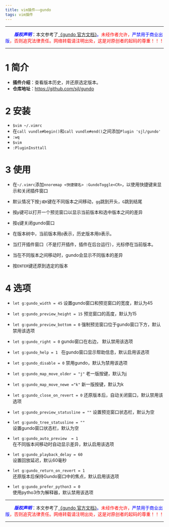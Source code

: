 ```yaml
---
title: vim插件——gundo
tags: vim插件
---
```


------

&emsp;&emsp;<font color=blue>**_版权声明_**</font>：本文参考了<font color=blue>[《gundo 官方文档》](https://github.com/sjl/gundo "点击跳转")。</font><font color=red>未经作者允许，<font color=blue>严禁用于商业出版</font>，否则追究法律责任。网络转载请注明出处，这是对原创者的起码的尊重！！！</font>

------

<style>table{word-break:initial;}</style>



# 1 简介

* **插件介绍**：查看版本历史，并还原选定版本。
* **仓库地址**：<https://github.com/sjl/gundo>

# 2 安装
* `$vim ~/.vimrc`
* 在`call vundle#begin()`和`call vundle#end()`之间添加`Plugin 'sjl/gundo'`
* `:wq`
* `$vim`
* `:PluginInsttall`

# 3 使用                                        
* 在`~/.vimrc`添加`nnoremap <快捷键名> :GundoToggle<CR>`，以使用快捷键来显示和关闭插件窗口
* 默认情况下按`j或K`键在不同版本之间移动，`gg`跳到开头，`G`跳到结尾
* 按`p`键可以打开一个预览窗口以显示当前版本和选中版本之间的差异
* 按`q`键关闭gundo窗口


* 在版本树中，当前版本用`@`表示，历史版本用`O`表示。
* 当打开插件窗口（不是打开插件，插件在后台运行），光标停在当前版本。
* 当在不同版本之间移动时，gundo会显示不同版本的差异
* 按`ENTER`键还原到选定的版本


# 4 选项
* `let g:gundo_width = 45`
 设置gundo窗口和预览窗口的宽度，默认为45
 
* `let g:gundo_preview_height = 15`
 预览窗口的高度，默认为15
 
* `let g:gundo_preview_bottom = 0`
 强制预览窗口位于gundo窗口下方，默认禁用该选项
 
* `let g:gundo_right = 0`
 gundo窗口在右边，  默认禁用该选项

* `let g:gundo_help = 1 `
 在gundo窗口显示帮助信息，默认启用该选项
 
* `let g:gundo_disable = 0`
 禁用gundo，默认为禁用该选项            
 
* `let g:gundo_map_move_older = "j"`
 老一版按键，默认为j
 
* `let g:gundo_map_move_newe ="k"`
 新一版按键，默认为k
 
* `let g:gundo_close_on_revert = 0`
 还原版本后，自动关闭窗口，默认禁用该选项    
 
* `let g:gundo_preview_statusline = ""`
 设置预览窗口状态栏，默认为空
 
* `let g:gundo_tree_statusline = ""`                            
 设置gundo窗口状态栏，默认为空
 
* `let g:gundo_auto_preview  = 1`                               
 在不同版本间移动时自动显示差异，默认启用该选项
 
* `let g:gundo_playback_delay = 60`    
 设置回放延迟，默认60毫秒
 
* `let g:gundo_return_on_revert = 1 `  
  还原版本后保持Gundo窗口中的焦点，默认启用该选项
  
* `let g:gundo_prefer_python3 = 0`                             
   使用pytho3作为解释器，默认禁用该选项


------

&emsp;&emsp;<font color=blue>**_版权声明_**</font>：本文参考了<font color=blue>[《gundo 官方文档》](https://github.com/sjl/gundo "点击跳转")。</font><font color=red>未经作者允许，<font color=blue>严禁用于商业出版</font>，否则追究法律责任。网络转载请注明出处，这是对原创者的起码的尊重！！！</font>

------
